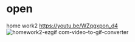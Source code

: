 # open


home work2 https://youtu.be/WZqgxpon_d4
![homework2-ezgif com-video-to-gif-converter](https://github.com/user-attachments/assets/85597622-fa9e-496b-b1cf-e706641a908e)
